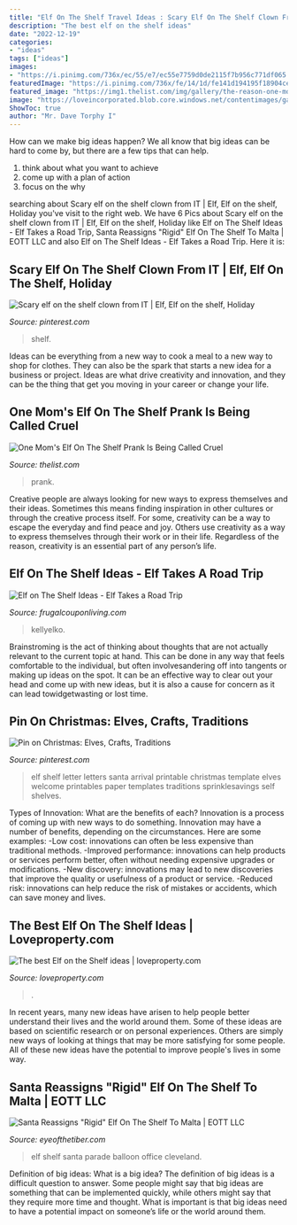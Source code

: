 ```yaml
---
title: "Elf On The Shelf Travel Ideas : Scary Elf On The Shelf Clown From It"
description: "The best elf on the shelf ideas"
date: "2022-12-19"
categories:
- "ideas"
tags: ["ideas"]
images:
- "https://i.pinimg.com/736x/ec/55/e7/ec55e7759d0de2115f7b956c771df065.jpg"
featuredImage: "https://i.pinimg.com/736x/fe/14/1d/fe141d194195f18904cefd94725b2c7b.jpg"
featured_image: "https://img1.thelist.com/img/gallery/the-reason-one-moms-elf-on-the-shelf-prank-is-being-called-cruel/l-intro-1607514596.jpg"
image: "https://loveincorporated.blob.core.windows.net/contentimages/gallery/8d9395af-8156-4224-b662-583ba89cf6bb-elf-on-the-self-christmas-virtual-meeting.jpg"
ShowToc: true
author: "Mr. Dave Torphy I"
---
```



How can we make big ideas happen?
We all know that big ideas can be hard to come by, but there are a few tips that can help. 
1. think about what you want to achieve 
2. come up with a plan of action 
3. focus on the why 

	

		
searching about Scary elf on the shelf clown from IT | Elf, Elf on the shelf, Holiday you've visit to the right web. We have 6 Pics about Scary elf on the shelf clown from IT | Elf, Elf on the shelf, Holiday like Elf on The Shelf Ideas - Elf Takes a Road Trip, Santa Reassigns &quot;Rigid&quot; Elf On The Shelf To Malta | EOTT LLC and also Elf on The Shelf Ideas - Elf Takes a Road Trip. Here it is:
		
    
## Scary Elf On The Shelf Clown From IT | Elf, Elf On The Shelf, Holiday

<img loading=lazy src="https://i.pinimg.com/736x/fe/14/1d/fe141d194195f18904cefd94725b2c7b.jpg" onerror="this.onerror=null;this.src='https://tse4.mm.bing.net/th?id=OIP.DrEbmfEChFqARYuh9U-4JQHaJ3&amp;pid=15.1';" alt="Scary elf on the shelf clown from IT | Elf, Elf on the shelf, Holiday">

_Source: pinterest.com_

>shelf. 

	

Ideas can be everything from a new way to cook a meal to a new way to shop for clothes. They can also be the spark that starts a new idea for a business or project. Ideas are what drive creativity and innovation, and they can be the thing that get you moving in your career or change your life.

    
## One Mom&#039;s Elf On The Shelf Prank Is Being Called Cruel

<img loading=lazy src="https://img1.thelist.com/img/gallery/the-reason-one-moms-elf-on-the-shelf-prank-is-being-called-cruel/l-intro-1607514596.jpg" onerror="this.onerror=null;this.src='https://tse1.mm.bing.net/th?id=OIP.sK7NHq3XYgXNx323pc51BgHaEK&amp;pid=15.1';" alt="One Mom&#039;s Elf On The Shelf Prank Is Being Called Cruel">

_Source: thelist.com_

>prank. 

	

Creative people are always looking for new ways to express themselves and their ideas. Sometimes this means finding inspiration in other cultures or through the creative process itself. For some, creativity can be a way to escape the everyday and find peace and joy. Others use creativity as a way to express themselves through their work or in their life. Regardless of the reason, creativity is an essential part of any person’s life.

    
## Elf On The Shelf Ideas - Elf Takes A Road Trip

<img loading=lazy src="https://www.frugalcouponliving.com/wp-content/uploads/2013/11/elf-on-the-shelf-ideas-traffic-frugal-coupon-living.jpg" onerror="this.onerror=null;this.src='https://tse2.mm.bing.net/th?id=OIP.1IrDiDhNEyjuOvgzc6NBLQHaLH&amp;pid=15.1';" alt="Elf on The Shelf Ideas - Elf Takes a Road Trip">

_Source: frugalcouponliving.com_

>kellyelko. 

	

Brainstroming is the act of thinking about thoughts that are not actually relevant to the current topic at hand. This can be done in any way that feels comfortable to the individual, but often involvesandering off into tangents or making up ideas on the spot. It can be an effective way to clear out your head and come up with new ideas, but it is also a cause for concern as it can lead towidgetwasting or lost time.

    
## Pin On Christmas: Elves, Crafts, Traditions

<img loading=lazy src="https://i.pinimg.com/736x/ec/55/e7/ec55e7759d0de2115f7b956c771df065.jpg" onerror="this.onerror=null;this.src='https://tse3.mm.bing.net/th?id=OIP.yEvL9qQLxaYOq0sBwdRPXQHaO0&amp;pid=15.1';" alt="Pin on Christmas: Elves, Crafts, Traditions">

_Source: pinterest.com_

>elf shelf letter letters santa arrival printable christmas template elves welcome printables paper templates traditions sprinklesavings self shelves. 

	

Types of Innovation: What are the benefits of each?
Innovation is a process of coming up with new ways to do something. Innovation may have a number of benefits, depending on the circumstances. Here are some examples: 
-Low cost: innovations can often be less expensive than traditional methods.
-Improved performance: innovations can help products or services perform better, often without needing expensive upgrades or modifications.
-New discovery: innovations may lead to new discoveries that improve the quality or usefulness of a product or service.
-Reduced risk: innovations can help reduce the risk of mistakes or accidents, which can save money and lives.

    
## The Best Elf On The Shelf Ideas | Loveproperty.com

<img loading=lazy src="https://loveincorporated.blob.core.windows.net/contentimages/gallery/8d9395af-8156-4224-b662-583ba89cf6bb-elf-on-the-self-christmas-virtual-meeting.jpg" onerror="this.onerror=null;this.src='https://tse4.mm.bing.net/th?id=OIP.2RTVX6my86rzgtcLfqWULwHaE7&amp;pid=15.1';" alt="The best Elf on the Shelf ideas | loveproperty.com">

_Source: loveproperty.com_

>. 

	

In recent years, many new ideas have arisen to help people better understand their lives and the world around them. Some of these ideas are based on scientific research or on personal experiences. Others are simply new ways of looking at things that may be more satisfying for some people. All of these new ideas have the potential to improve people's lives in some way.

    
## Santa Reassigns &quot;Rigid&quot; Elf On The Shelf To Malta | EOTT LLC

<img loading=lazy src="https://www.eyeofthetiber.com/wp-content/uploads/2016/12/Elf_on_the_Shelf_poses_01-1024x768.jpg" onerror="this.onerror=null;this.src='https://tse3.mm.bing.net/th?id=OIP.jfrxKHhnYgeehuUnmnpyHgHaFj&amp;pid=15.1';" alt="Santa Reassigns &quot;Rigid&quot; Elf On The Shelf To Malta | EOTT LLC">

_Source: eyeofthetiber.com_

>elf shelf santa parade balloon office cleveland. 

	

Definition of big ideas: What is a big idea?
The definition of big ideas is a difficult question to answer. Some people might say that big ideas are something that can be implemented quickly, while others might say that they require more time and thought. What is important is that big ideas need to have a potential impact on someone’s life or the world around them.

